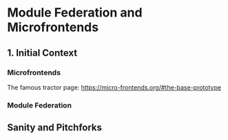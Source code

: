 # Module Federation and Microfrontends

## 1. Initial Context

### Microfrontends

The famous tractor page: https://micro-frontends.org/#the-base-prototype

### Module Federation

## Sanity and Pitchforks
